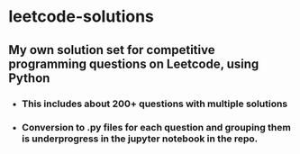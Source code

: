 # leetcode-solutions
## My own solution set for competitive programming questions on Leetcode, using Python
- ### This includes about 200+ questions with multiple solutions
- ### Conversion to .py files for each question and grouping them is underprogress in the jupyter notebook in the repo.
